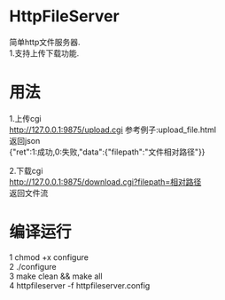 # HttpFileServer

简单http文件服务器.</br>
1.支持上传下载功能.</br>

# 用法
1.上传cgi</br>
http://127.0.0.1:9875/upload.cgi  参考例子:upload_file.html</br>
返回json</br>
{"ret":1:成功,0:失败,"data":{"filepath":"文件相对路径"}}</br>

2.下载cgi</br>
http://127.0.0.1:9875/download.cgi?filepath=相对路径</br>
返回文件流</br>

# 编译运行
1 chmod +x configure</br>
2 ./configure</br>
3 make clean && make all</br>
4 httpfileserver -f httpfileserver.config</br>
